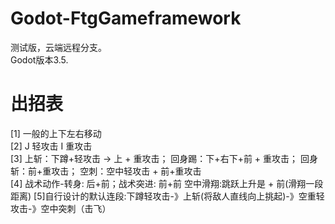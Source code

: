 # Godot-FtgGameframework
测试版，云端远程分支。  
Godot版本3.5.  
# 出招表
[1] 一般的上下左右移动  
[2] J 轻攻击 I 重攻击  
[3] 上斩：下蹲+轻攻击 -> 上 + 重攻击； 
回身踢：下+右下+前 + 重攻击；
回身斩：前+重攻击；
空刺：空中轻攻击 + 前+重攻击  
[4] 战术动作-转身: 后+前；战术突进: 前+前
空中滑翔:跳跃上升是 + 前(滑翔一段距离)
[5]自行设计的默认连段:下蹲轻攻击-》上斩(将敌人直线向上挑起)-》空重轻攻击-》空中突刺（击飞）
